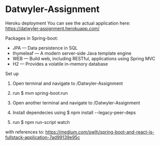 # Datwyler-Assignment

Heroku deployment
You can see the actual application here: 
https://datwyler-assignment.herokuapp.com/


Packages in Spring-boot:
- JPA — Data persistence in SQL
- thymeleaf — A modern server-side Java template engine
- WEB — Build web, including RESTful, applications using Spring MVC
- H2 — Provides a volatile in-memory database


Set up
1) Open terminal and navigate to /Datwyler-Assignment
2) run $ mvn spring-boot:run

3) Open another terminal and navigate to /Datwyler-Assignment
4) Install dependecies using 
   $ npm install --legacy-peer-deps
5) run $ npm run-script watch




with references to:
https://medium.com/swlh/spring-boot-and-react-js-fullstack-application-7ad99139e95c
